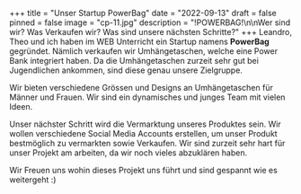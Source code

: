 +++
title = "Unser Startup PowerBag"
date = "2022-09-13"
draft = false
pinned = false
image = "cp-11.jpg"
description = "!POWERBAG!\n\nWer sind wir? Was Verkaufen wir? Was sind unsere nächsten Schritte?"
+++
Leandro, Theo und ich haben im WEB Unterricht ein Startup namens **PowerBag** gegründet. Nämlich verkaufen wir Umhängetaschen, welche eine Power Bank integriert haben. Da die Umhängetaschen zurzeit sehr gut bei Jugendlichen ankommen, sind diese genau unsere Zielgruppe. 

Wir bieten verschiedene Grössen und Designs an Umhängetaschen für Männer und Frauen. Wir sind ein dynamisches und junges Team mit vielen Ideen. 

Unser nächster Schritt wird die Vermarktung unseres Produktes sein. Wir wollen verschiedene Social Media Accounts erstellen, um unser Produkt bestmöglich zu vermarkten sowie Verkaufen. Wir sind zurzeit sehr hart für unser Projekt am arbeiten, da wir noch vieles abzuklären haben. 

Wir Freuen uns wohin dieses Projekt uns führt und sind gespannt wie es weitergeht :)